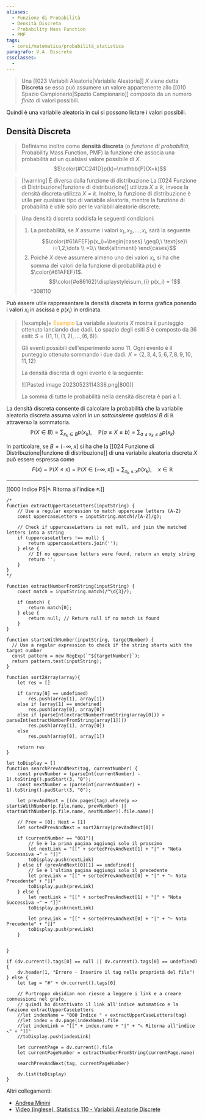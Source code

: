 ```yaml
---
aliases:
  - Funzione di Probabilità
  - Densità Discreta
  - Probability Mass Function
  - PMF
tags:
  - corsi/matematica/probabilità_statistica
paragrafo: V.A. Discrete
cssclasses:
  - 
---
```

>Una [[023 Variabili Aleatorie|Variabile Aleatoria]] $X$ viene detta **Discreta** se essa può assumere un valore appartenente allo [[010 Spazio Campionario|Spazio Campionario]] composto da un numero *finito* di valori possibili.

Quindi è una variabile aleatoria in cui si possono listare i valori possibili.

## Densità Discreta
>Definiamo inoltre come **densità discreta** (o *funzione di probabilità*, Probability Mass Function, PMF) la funzione che associa una probabilità ad un qualsiasi valore possibile di $X$. $$\color{#CC241D}p(k)=\mathbb{P}(X=k)$$

>[!warning] È diversa dalla funzione di distribuzione
> La [[024 Funzione di Distribuzione|funzione di distribuzione]] utilizza $X\leq k$, invece la densità discreta utilizza $X = k$.
> Inoltre, la funzione di distribuzione è utile per qualsiasi tipo di variabile aleatoria, mentre la funzione di probabilità è utile solo per le variabili aleatorie discrete.

>Una densità discreta soddisfa le seguenti condizioni:
>1. La probabilità, se $X$ assume i valori $x_1, x_2, \dots, x_i$, sarà la seguente $$\color{#61AFEF}p(x_i)=\begin{cases} \geq0,\ \text{se}\ i=1,2,\dots \\ =0,\ \text{altrimenti} \end{cases}$$
>2. Poiché $X$ deve assumere almeno uno dei valori $x_i$, si ha che somma dei valori della funzione di probabilità $p(x)$ è $\color{#61AFEF}1$. $$\color{#e86162}\displaystyle\sum_{i} p(x_i) = 1$$ ^308110

Può essere utile rappresentare la densità discreta in forma grafica ponendo i valori $x_i$ in ascissa e $p(x_i)$ in ordinata.

> [!example]+ <font color="orange">Esempio</font>
>La variabile aleatoria $X$ mostra il punteggio ottenuto lanciando due dadi.
>Lo spazio degli esiti $S$ è composto da 36 esiti: $S=\{(1,1),(1,2),\dots,(6,6)\}$.
>
>Gli eventi possibili dell'esperimento sono 11. Ogni evento è il punteggio ottenuto sommando i due dadi:
>$X=\{2,3,4,5,6,7,8,9,10,11,12\}$
>
>La densità discreta di ogni evento è la seguente:
>
>![[Pasted image 20230523114338.png|800]]
>
>La somma di tutte le probabilità nella densità discreta è pari a 1.

La densità discreta consente di calcolare la probabilità che la variabile aleatoria discreta assuma valori *in un sottoinsieme qualsiasi* $B$ di $\mathbb{R}$ attraverso la sommatoria. 
$$\mathbb{P}(X\in B)=\displaystyle\sum_{x_k\in B} p(x_k),\quad \mathbb{P}(a\leq X\leq b) = \displaystyle\sum_{a\leq x_k \leq b} p(x_k)$$

In particolare, se $B=(-\infty, x]$ si ha che la [[024 Funzione di Distribuzione|funzione di distribuzione]] di una variabile aleatoria discreta $X$ può essere espressa come 
$$F(x)=\mathbb{P}(X\leq x)=\mathbb{P}(X\in (-\infty, x]) = \displaystyle\sum_{x_k \leq x} p(x_k),\quad x\in \mathbb{R}$$



___
[[000 Indice PS|↖ Ritorna all'indice ↖]]

```dataviewjs
/*
function extractUpperCaseLetters(inputString) {
	// Use a regular expression to match uppercase letters (A-Z)
	const uppercaseLetters = inputString.match(/[A-Z]/g);
	
	// Check if uppercaseLetters is not null, and join the matched letters into a string
	if (uppercaseLetters !== null) {
		return uppercaseLetters.join('');
	} else {
	    // If no uppercase letters were found, return an empty string
	    return '';
	}
}
*/

function extractNumberFromString(inputString) {
	const match = inputString.match(/^\d{3}/);
	
	if (match) {
		return match[0];
	} else {
		return null; // Return null if no match is found
	}
}

function startsWithNumber(inputString, targetNumber) {
  // Use a regular expression to check if the string starts with the target number
  const pattern = new RegExp(`^${targetNumber}`);
  return pattern.test(inputString);
}

function sort2Array(array){
	let res = []
	
	if (array[0] == undefined)
		res.push(array[1], array[1])
	else if (array[1] == undefined)
		res.push(array[0], array[0])
	else if (parseInt(extractNumberFromString(array[0])) > parseInt(extractNumberFromString(array[1])))
		res.push(array[1], array[0])
	else
		res.push(array[0], array[1])
	
	return res
}

let toDisplay = []
function searchPrevAndNext(tag, currentNumber) {
	const prevNumber = (parseInt(currentNumber) - 1).toString().padStart(3, "0");
	const nextNumber = (parseInt(currentNumber) + 1).toString().padStart(3, "0");
	
	let prevAndNext = [(dv.pages(tag).where(p => startsWithNumber(p.file.name, prevNumber) || startsWithNumber(p.file.name, nextNumber)).file.name)]
	
	// Prev = [0]; Next = [1]
	let sortedPrevAndNext = sort2Array(prevAndNext[0])
	
	if (currentNumber == "001"){ 
		// Se è la prima pagina aggiungi solo il prossimo
		let nextLink = "[[" + sortedPrevAndNext[1] + "|" + "Nota Successiva →" + "]]"
		toDisplay.push(nextLink)
	} else if (prevAndNext[0][1] == undefined){
		// Se è l'ultima pagina aggiungi solo il precedente
		let prevLink = "[[" + sortedPrevAndNext[0] + "|" + "← Nota Precedente" + "]]"
		toDisplay.push(prevLink)
	} else {
		let nextLink = "[[" + sortedPrevAndNext[1] + "|" + "Nota Successiva →" + "]]"
		toDisplay.push(nextLink)
		
		let prevLink = "[[" + sortedPrevAndNext[0] + "|" + "← Nota Precedente" + "]]"
		toDisplay.push(prevLink)
	}
	
	
}

if (dv.current().tags[0] == null || dv.current().tags[0] == undefined){
	dv.header(1, "Errore - Inserire il tag nelle proprietà del file")
} else {
	let tag = "#" + dv.current().tags[0]

	// Purtroppo obsidian non riesce a leggere i link e a creare connessioni nel grafo,
	// quindi ho disattivato il link all'indice automatico e la funzione extractUpperCaseLetters
	//let indexName = "000 Indice " + extractUpperCaseLetters(tag)
	//let index = dv.page(indexName).file
	//let indexLink = "[[" + index.name + "|" + "↖ Ritorna all'indice ↖" + "]]"
	//toDisplay.push(indexLink)
	
	let currentPage = dv.current().file
	let currentPageNumber = extractNumberFromString(currentPage.name)
	
	searchPrevAndNext(tag, currentPageNumber)
	
	dv.list(toDisplay)
}
```

Altri collegamenti: 
- [Andrea Minini](https://www.andreaminini.org/statistica/probabilita/variabili-aleatorie)
- [Video (inglese), Statistics 110 - Variabili Aleatorie Discrete](https://youtu.be/k2BB0p8byGA?list=PL2SOU6wwxB0uwwH80KTQ6ht66KWxbzTIo&t=814)